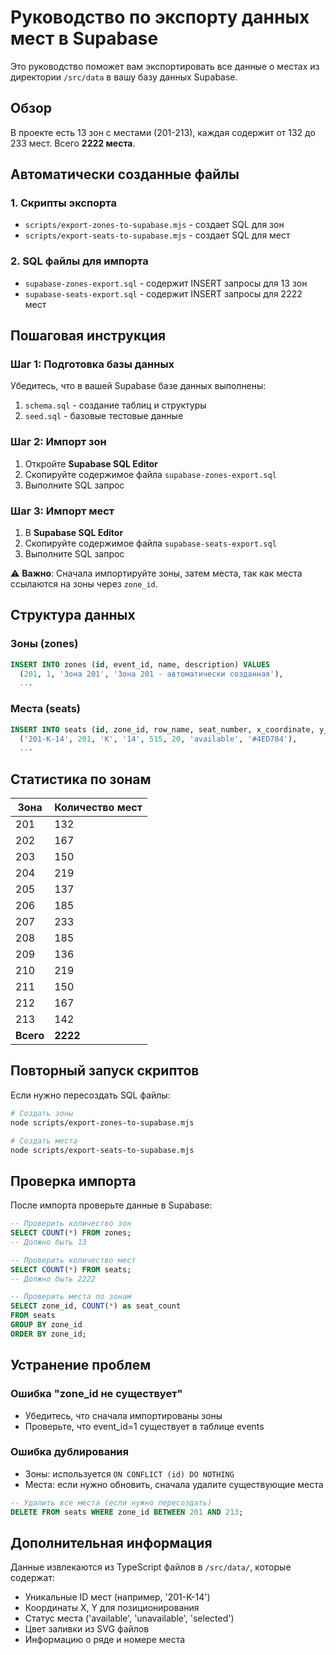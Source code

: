 # Руководство по экспорту данных мест в Supabase

Это руководство поможет вам экспортировать все данные о местах из директории `/src/data` в вашу базу данных Supabase.

## Обзор

В проекте есть 13 зон с местами (201-213), каждая содержит от 132 до 233 мест. Всего **2222 места**.

## Автоматически созданные файлы

### 1. Скрипты экспорта
- `scripts/export-zones-to-supabase.mjs` - создает SQL для зон
- `scripts/export-seats-to-supabase.mjs` - создает SQL для мест

### 2. SQL файлы для импорта
- `supabase-zones-export.sql` - содержит INSERT запросы для 13 зон
- `supabase-seats-export.sql` - содержит INSERT запросы для 2222 мест

## Пошаговая инструкция

### Шаг 1: Подготовка базы данных
Убедитесь, что в вашей Supabase базе данных выполнены:
1. `schema.sql` - создание таблиц и структуры
2. `seed.sql` - базовые тестовые данные

### Шаг 2: Импорт зон
1. Откройте **Supabase SQL Editor**
2. Скопируйте содержимое файла `supabase-zones-export.sql`
3. Выполните SQL запрос

### Шаг 3: Импорт мест
1. В **Supabase SQL Editor**
2. Скопируйте содержимое файла `supabase-seats-export.sql`
3. Выполните SQL запрос

⚠️ **Важно**: Сначала импортируйте зоны, затем места, так как места ссылаются на зоны через `zone_id`.

## Структура данных

### Зоны (zones)
```sql
INSERT INTO zones (id, event_id, name, description) VALUES
  (201, 1, 'Зона 201', 'Зона 201 - автоматически созданная'),
  ...
```

### Места (seats)
```sql
INSERT INTO seats (id, zone_id, row_name, seat_number, x_coordinate, y_coordinate, status, fill_color) VALUES
  ('201-K-14', 201, 'K', '14', 515, 20, 'available', '#4ED784'),
  ...
```

## Статистика по зонам

| Зона | Количество мест |
|------|----------------|
| 201  | 132           |
| 202  | 167           |
| 203  | 150           |
| 204  | 219           |
| 205  | 137           |
| 206  | 185           |
| 207  | 233           |
| 208  | 185           |
| 209  | 136           |
| 210  | 219           |
| 211  | 150           |
| 212  | 167           |
| 213  | 142           |
| **Всего** | **2222** |

## Повторный запуск скриптов

Если нужно пересоздать SQL файлы:

```bash
# Создать зоны
node scripts/export-zones-to-supabase.mjs

# Создать места
node scripts/export-seats-to-supabase.mjs
```

## Проверка импорта

После импорта проверьте данные в Supabase:

```sql
-- Проверить количество зон
SELECT COUNT(*) FROM zones;
-- Должно быть 13

-- Проверить количество мест
SELECT COUNT(*) FROM seats;
-- Должно быть 2222

-- Проверить места по зонам
SELECT zone_id, COUNT(*) as seat_count 
FROM seats 
GROUP BY zone_id 
ORDER BY zone_id;
```

## Устранение проблем

### Ошибка "zone_id не существует"
- Убедитесь, что сначала импортированы зоны
- Проверьте, что event_id=1 существует в таблице events

### Ошибка дублирования
- Зоны: используется `ON CONFLICT (id) DO NOTHING`
- Места: если нужно обновить, сначала удалите существующие места

```sql
-- Удалить все места (если нужно пересоздать)
DELETE FROM seats WHERE zone_id BETWEEN 201 AND 213;
```

## Дополнительная информация

Данные извлекаются из TypeScript файлов в `/src/data/`, которые содержат:
- Уникальные ID мест (например, '201-K-14')
- Координаты X, Y для позиционирования
- Статус места ('available', 'unavailable', 'selected')
- Цвет заливки из SVG файлов
- Информацию о ряде и номере места